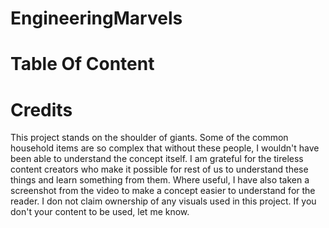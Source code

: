 # EngineeringMarvels

# Table Of Content


# Credits 
This project stands on the shoulder of giants. Some of the common household items are so complex that without these people, I wouldn't have been able to understand the concept itself. I am grateful for the tireless content creators who make it possible for rest of us to understand these things and learn something from them. Where useful, I have also taken a screenshot from the video to make a concept easier to understand for the reader. I don not claim ownership of any visuals used in this project. If you don't your content to be used, let me know.